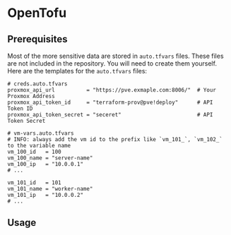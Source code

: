 # OpenTofu

## Prerequisites

Most of the more sensitive data are stored in `auto.tfvars` files.
These files are not included in the repository. You will need to create them yourself.
Here are the templates for the `auto.tfvars` files:

```hcl
# creds.auto.tfvars
proxmox_api_url          = "https://pve.exmaple.com:8006/"  # Your Proxmox Address
proxmox_api_token_id     = "terraform-prov@pve!deploy"      # API Token ID
proxmox_api_token_secret = "seceret"                        # API Token Secret
```

```hcl
# vm-vars.auto.tfvars
# INFO: always add the vm id to the prefix like `vm_101_`, `vm_102_` to the variable name
vm_100_id   = 100
vm_100_name = "server-name"
vm_100_ip   = "10.0.0.1"
# ...

vm_101_id   = 101
vm_101_name = "worker-name"
vm_101_ip   = "10.0.0.2"
# ...
```

## Usage

```bash

```
